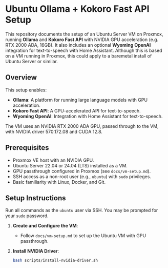 # Ubuntu Ollama + Kokoro Fast API Setup

This repository documents the setup of an Ubuntu Server VM on Proxmox, running **Ollama** and **Kokoro Fast API** with NVIDIA GPU acceleration (e.g. RTX 2000 ADA, 16GB). It also includes an optional **Wyoming OpenAI** integration for text-to-speech with Home Assistant. Although this is based on a VM running in Proxmox, this could apply to a baremetal install of Ubuntu Server or similar.

## Overview
This setup enables:
- **Ollama**: A platform for running large language models with GPU acceleration.
- **Kokoro Fast API**: A GPU-accelerated API for text-to-speech.
- **Wyoming OpenAI**: Integration with Home Assistant for text-to-speech.

The VM uses an NVIDIA RTX 2000 ADA GPU, passed through to the VM, with NVIDIA driver 570.172.08 and CUDA 12.8.

## Prerequisites
- Proxmox VE host with an NVIDIA GPU.
- Ubuntu Server 22.04 or 24.04 (LTS) installed as a VM.
- GPU passthrough configured in Proxmox (see `docs/vm-setup.md`).
- SSH access as a non-root user (e.g., `ubuntu`) with `sudo` privileges.
- Basic familiarity with Linux, Docker, and Git.

## Setup Instructions
Run all commands as the `ubuntu` user via SSH. You may be prompted for your `sudo` password.

1. **Create and Configure the VM**:
   - Follow `docs/vm-setup.md` to set up the Ubuntu VM with GPU passthrough.

2. **Install NVIDIA Driver**:
   ```bash
   bash scripts/install-nvidia-driver.sh
